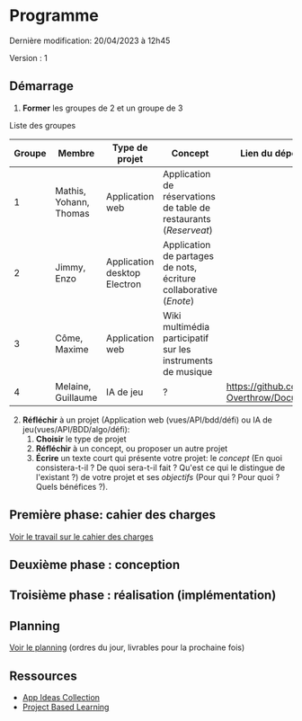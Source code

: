 # Programme

Dernière modification: 20/04/2023 à 12h45

Version : 1

## Démarrage

1. **Former** les groupes de 2 et un groupe de 3

Liste des groupes

|  Groupe 	|  Membre 	|  Type de projet 	| Concept  	| Lien du dépot principal
|---	|---	|---	|---	| --- |
|   1	|  Mathis, Yohann, Thomas 	| Application web  	|   Application de réservations de table de restaurants (*Reserveat*)	| |
|   2	|  Jimmy, Enzo  	|  Application desktop Electron 	|  Application de partages de nots, écriture collaborative (*Enote*) 	| |
|   3	|  Côme, Maxime 	|  Application web 	|  Wiki multimédia participatif sur les instruments de musique 	| |
|   4	|  Melaine, Guillaume 	|  IA de jeu 	|   ? 	| https://github.com/Operation-Overthrow/Documentation |


2. **Réfléchir** à un projet (Application web (vues/API/bdd/défi) ou IA de jeu(vues/API/BDD/algo/défi):
   1. **Choisir** le type de projet
   2. **Réfléchir** à un concept, ou proposer un autre projet 
   3. **Écrire** un texte court qui présente votre projet: le *concept* (En quoi consistera-t-il ? De quoi sera-t-il fait ? Qu'est ce qui le distingue de l'existant ?) de votre projet et ses *objectifs* (Pour qui ? Pour quoi ? Quels bénéfices ?).

## Première phase: cahier des charges

[Voir le travail sur le cahier des charges](./phase-1-cahier-des-charges-conception/index.md)

## Deuxième phase : conception

## Troisième phase : réalisation (implémentation)

## Planning

[Voir le planning](./planning.md) (ordres du jour, livrables pour la prochaine fois)

## Ressources

- [App Ideas Collection](https://github.com/florinpop17/app-ideas)
- [Project Based Learning](https://github.com/practical-tutorials/project-based-learning)